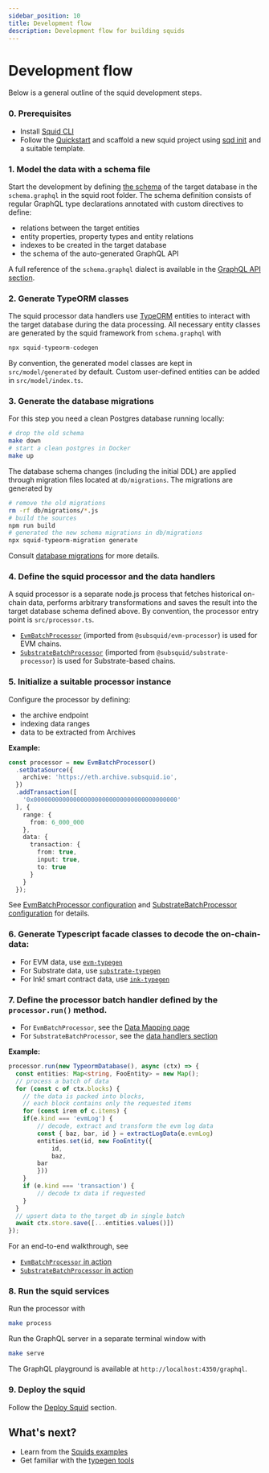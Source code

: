 ```yaml
---
sidebar_position: 10
title: Development flow
description: Development flow for building squids
---
```


# Development flow

Below is a general outline of the squid development steps. 

### 0. Prerequisites

- Install [Squid CLI](/squid-cli/installation)
- Follow the [Quickstart](/quickstart) and scaffold a new squid project using [sqd init](/squid-cli/init) and a suitable template.

### 1. Model the data with a schema file

Start the development by defining [the schema](/basics/schema-file) of the target database in the `schema.graphql` in the squid root folder. The schema definition consists of regular GraphQL type declarations annotated with custom directives to define:
- relations between the target entities
- entity properties, property types and entity relations 
- indexes to be created in the target database
- the schema of the auto-generated GraphQL API

A full reference of the `schema.graphql` dialect is available in the [GraphQL API section](/basics/schema-file).

### 2. Generate TypeORM classes

The squid processor data handlers use [TypeORM](https://typeorm.io) entities
to interact with the target database during the data processing. All necessary entity classes are
generated by the squid framework from `schema.graphql` with 
```bash
npx squid-typeorm-codegen
```

By convention, the generated model classes are kept in `src/model/generated` by default. Custom user-defined entities can
be added in `src/model/index.ts`.

### 3. Generate the database migrations

For this step you need a clean Postgres database running locally:
```bash
# drop the old schema
make down
# start a clean postgres in Docker
make up
```

The database schema changes (including the initial DDL) are applied through migration files located at `db/migrations`. The migrations are generated by 
```bash
# remove the old migrations
rm -rf db/migrations/*.js
# build the sources
npm run build
# generated the new schema migrations in db/migrations
npx squid-typeorm-migration generate
```

Consult [database migrations](/basics/db-migrations) for more details.

### 4. Define the squid processor and the data handlers

A squid processor is a separate node.js process that fetches historical on-chain data, performs arbitrary transformations and saves the result into the target database schema defined above. By convention, the processor entry point is `src/processor.ts`.

- [`EvmBatchProcessor`](/evm-indexing) (imported from `@subsquid/evm-processor`) is used for EVM chains.
- [`SubstrateBatchProcessor`](/substrate-indexing) (imported from `@subsquid/substrate-processor`) is used for Substrate-based chains.



### 5. Initialize a suitable processor instance 
Configure the processor by defining:
- the archive endpoint
- indexing data ranges
- data to be extracted from Archives

**Example:**
```ts
const processor = new EvmBatchProcessor()
  .setDataSource({
    archive: 'https://eth.archive.subsquid.io',
  })
  .addTransaction([
    '0x0000000000000000000000000000000000000000'
  ], {
    range: {
      from: 6_000_000
    },
    data: {
      transaction: {
        from: true,
        input: true,
        to: true
      }
    }
  });
```

See [EvmBatchProcessor configuration](/evm-indexing/configuration) and [SubstrateBatchProcessor configuration](/substrate-indexing/configuration) for details.

### 6. Generate Typescript facade classes to decode the on-chain-data:
- For EVM data, use [`evm-typegen`](/basics/typegen/squid-evm-typegen) 
- For Substrate data, use [`substrate-typegen`](/basics/typegen/squid-evm-typegen)
- For Ink! smart contract data, use [`ink-typegen`](/basics/typegen/squid-wasm-typegen)

### 7. Define the processor batch handler defined by the `processor.run()` method. 
- For `EvmBatchProcessor`, see the [Data Mapping page](/evm-indexing/data-mapping) 
- For `SubstrateBatchProcessor`, see the [data handlers section](/substrate-indexing/data-handlers)

**Example:**
```ts
processor.run(new TypeormDatabase(), async (ctx) => {
  const entities: Map<string, FooEntity> = new Map();
  // process a batch of data 
  for (const c of ctx.blocks) {
    // the data is packed into blocks, 
    // each block contains only the requested items
    for (const irem of c.items) {
    if(e.kind === 'evmLog') {
        // decode, extract and transform the evm log data
        const { baz, bar, id } = extractLogData(e.evmLog)
        entities.set(id, new FooEntity({
            id,
            baz,
        bar
        })) 
    } 
    if (e.kind === 'transaction') {
        // decode tx data if requested
    }
  }
  // upsert data to the target db in single batch
  await ctx.store.save([...entities.values()])
});
```


For an end-to-end walkthrough, see

- [`EvmBatchProcessor` in action](/evm-indexing/batch-processor-in-action)
- [`SubstrateBatchProcessor` in action](/substrate-indexing/batch-processor-in-action)


### 8. Run the squid services

Run the processor with
```bash
make process
```

Run the GraphQL server in a separate terminal window with
```bash
make serve
```
The GraphQL playground is available at `http://localhost:4350/graphql`.

### 9. Deploy the squid

Follow the [Deploy Squid](/deploy-squid) section.

## What's next?

- Learn from the [Squids examples](/examples)
- Get familiar with the [typegen tools](/basics/typegen)